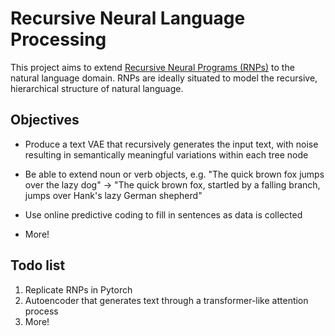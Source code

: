 # Recursive Neural Language Processing

This project aims to extend [Recursive Neural Programs (RNPs)](https://academic.oup.com/pnasnexus/article/2/11/pgad337/7317432) to the natural language domain. RNPs are ideally situated to model the recursive, hierarchical structure of natural language. 

## Objectives

* Produce a text VAE that recursively generates the input text, with noise resulting in semantically meaningful variations within each tree node

* Be able to extend noun or verb objects, e.g. "The quick brown fox jumps over the lazy dog" -> "The quick brown fox, startled by a falling branch, jumps over Hank's lazy German shepherd"

* Use online predictive coding to fill in sentences as data is collected

* More!

## Todo list

1) Replicate RNPs in Pytorch
2) Autoencoder that generates text through a transformer-like attention process
3) More!


